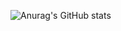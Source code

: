 
![Anurag's GitHub stats](https://github-readme-stats.vercel.app/api?username=Ch4nh33&show_icons=true&theme=radical)

